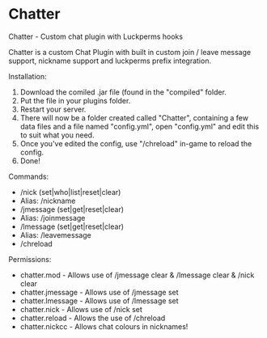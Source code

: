 # Chatter
 Chatter - Custom chat plugin with Luckperms hooks
 
 Chatter is a custom Chat Plugin with built in custom join / leave message support, nickname support and luckperms prefix integration.
 
 Installation:
 1. Download the comiled .jar file (found in the "compiled" folder.
 2. Put the file in your plugins folder.
 3. Restart your server.
 4. There will now be a folder created called "Chatter", containing a few data files and a file named "config.yml", open "config.yml" and edit this to suit what you need.
 5. Once you've edited the config, use "/chreload" in-game to reload the config.
 6. Done!
 
 Commands:
  - /nick (set|who|list|reset|clear)
   - Alias: /nickname
  - /jmessage (set|get|reset|clear)
   - Alias: /joinmessage
  - /lmessage (set|get|reset|clear)
   - Alias: /leavemessage
  - /chreload
  
Permissions:
 - chatter.mod - Allows use of /jmessage clear & /lmessage clear & /nick clear
 - chatter.jmessage - Allows use of /jmessage set
 - chatter.lmessage - Allows use of /lmessage set
 - chatter.nick - Allows use of /nick set
 - chatter.reload - Allows the use of /chreload
 - chatter.nickcc - Allows chat colours in nicknames!